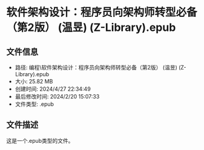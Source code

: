 ﻿# 软件架构设计：程序员向架构师转型必备（第2版） (温昱) (Z-Library).epub

## 文件信息
- 路径: 编程\软件架构设计：程序员向架构师转型必备（第2版） (温昱) (Z-Library).epub
- 大小: 25.82 MB
- 创建时间: 2024/4/27 22:34:49
- 最后修改时间: 2024/2/20 15:07:33
- 文件类型: .epub

## 文件描述
这是一个.epub类型的文件。

